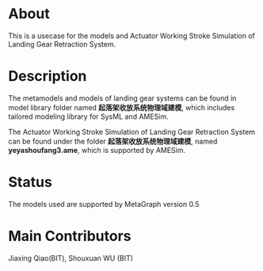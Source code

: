 ﻿
# About

This is a usecase for the models and Actuator Working Stroke Simulation of Landing Gear Retraction System.

# Description

The metamodels and models of landing gear systems can be found in model library folder named **起落架收放系统物理域建模**, which includes tailored modeling library for SysML and AMESim.

The Actuator Working Stroke Simulation of Landing Gear Retraction System can be found under the folder **起落架收放系统物理域建模**, named **yeyashoufang3.ame**, which is supported by AMESim.

# Status

The models used are supported by MetaGraph version 0.5

# Main Contributors

Jiaxing Qiao(BIT), Shouxuan WU (BIT)
